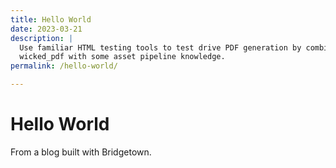 ```yaml
---
title: Hello World
date: 2023-03-21
description: |
  Use familiar HTML testing tools to test drive PDF generation by combining
  wicked_pdf with some asset pipeline knowledge.
permalink: /hello-world/

---
```


# Hello World

From a blog built with Bridgetown.
